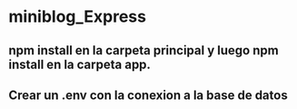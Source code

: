 # miniblog_Express

## npm install en la carpeta principal y luego npm install en la carpeta app.


## Crear un .env con la conexion a la base de datos
